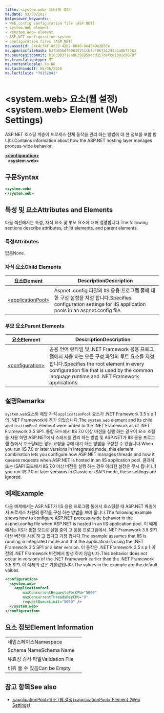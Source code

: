 ```yaml
---
title: <system.web> 요소(웹 설정)
ms.date: 03/30/2017
helpviewer_keywords:
- Web.config configuration file [ASP.NET]
- system.Web element
- <system.Web> element
- ASP.NET configuration system
- configuration files [ASP.NET]
ms.assetid: 24c4cf4f-ad32-42b2-b040-8e4549e2855e
ms.openlocfilehash: b37b05bdf90630251cbfcf86751243a3a8b77663
ms.sourcegitcommit: b16c00371ea06398859ecd157defc81301c9070f
ms.translationtype: MT
ms.contentlocale: ko-KR
ms.lasthandoff: 06/06/2020
ms.locfileid: "79152843"
---
```

# <a name="systemweb-element-web-settings"></a><span data-ttu-id="ea7fe-102">\<system.web> 요소(웹 설정)</span><span class="sxs-lookup"><span data-stu-id="ea7fe-102">\<system.web> Element (Web Settings)</span></span>
<span data-ttu-id="ea7fe-103">ASP.NET 호스팅 계층이 프로세스 전체 동작을 관리 하는 방법에 대 한 정보를 포함 합니다.</span><span class="sxs-lookup"><span data-stu-id="ea7fe-103">Contains information about how the ASP.NET hosting layer manages process-wide behavior.</span></span>  
  
[**\<configuration>**](../configuration-element.md)  
&nbsp;&nbsp;**\<system.web>**  
  
## <a name="syntax"></a><span data-ttu-id="ea7fe-104">구문</span><span class="sxs-lookup"><span data-stu-id="ea7fe-104">Syntax</span></span>  
  
```xml  
<system.web>  
</system.web>  
```  
  
## <a name="attributes-and-elements"></a><span data-ttu-id="ea7fe-105">특성 및 요소</span><span class="sxs-lookup"><span data-stu-id="ea7fe-105">Attributes and Elements</span></span>  

<span data-ttu-id="ea7fe-106">다음 섹션에서는 특성, 자식 요소 및 부모 요소에 대해 설명합니다.</span><span class="sxs-lookup"><span data-stu-id="ea7fe-106">The following sections describe attributes, child elements, and parent elements.</span></span>  
  
### <a name="attributes"></a><span data-ttu-id="ea7fe-107">특성</span><span class="sxs-lookup"><span data-stu-id="ea7fe-107">Attributes</span></span>  

<span data-ttu-id="ea7fe-108">없음</span><span class="sxs-lookup"><span data-stu-id="ea7fe-108">None.</span></span>  
  
### <a name="child-elements"></a><span data-ttu-id="ea7fe-109">자식 요소</span><span class="sxs-lookup"><span data-stu-id="ea7fe-109">Child Elements</span></span>  
  
|<span data-ttu-id="ea7fe-110">요소</span><span class="sxs-lookup"><span data-stu-id="ea7fe-110">Element</span></span>|<span data-ttu-id="ea7fe-111">Description</span><span class="sxs-lookup"><span data-stu-id="ea7fe-111">Description</span></span>|  
|-------------|-----------------|  
|[\<applicationPool>](applicationpool-element-web-settings.md)|<span data-ttu-id="ea7fe-112">Aspnet .config 파일의 IIS 응용 프로그램 풀에 대 한 구성 설정을 지정 합니다.</span><span class="sxs-lookup"><span data-stu-id="ea7fe-112">Specifies configuration settings for IIS application pools in an aspnet.config file.</span></span>|  
  
### <a name="parent-elements"></a><span data-ttu-id="ea7fe-113">부모 요소</span><span class="sxs-lookup"><span data-stu-id="ea7fe-113">Parent Elements</span></span>  
  
|<span data-ttu-id="ea7fe-114">요소</span><span class="sxs-lookup"><span data-stu-id="ea7fe-114">Element</span></span>|<span data-ttu-id="ea7fe-115">Description</span><span class="sxs-lookup"><span data-stu-id="ea7fe-115">Description</span></span>|  
|-------------|-----------------|  
|[\<configuration>](../configuration-element.md)|<span data-ttu-id="ea7fe-116">공용 언어 런타임 및 .NET Framework 응용 프로그램에서 사용 하는 모든 구성 파일의 루트 요소를 지정 합니다.</span><span class="sxs-lookup"><span data-stu-id="ea7fe-116">Specifies the root element in every configuration file that is used by the common language runtime and .NET Framework applications.</span></span>|  
  
## <a name="remarks"></a><span data-ttu-id="ea7fe-117">설명</span><span class="sxs-lookup"><span data-stu-id="ea7fe-117">Remarks</span></span>  

<span data-ttu-id="ea7fe-118">`system.web`요소와 해당 자식 `applicationPool` 요소가 .NET Framework 3.5 s p 1의 .NET Framework에 추가 되었습니다.</span><span class="sxs-lookup"><span data-stu-id="ea7fe-118">The `system.web` element and its child `applicationPool` element were added to the .NET Framework as of .NET Framework 3.5 SP1.</span></span> <span data-ttu-id="ea7fe-119">통합 모드에서 IIS 7.0 이상 버전을 실행 하는 경우이 요소 조합을 사용 하면 ASP.NET에서 스레드를 관리 하는 방법 및 ASP.NET가 IIS 응용 프로그램 풀에서 호스팅되는 경우 요청을 큐에 대기 하는 방법을 구성할 수 있습니다.</span><span class="sxs-lookup"><span data-stu-id="ea7fe-119">When you run IIS 7.0 or later versions in Integrated mode, this element combination lets you configure how ASP.NET manages threads and how it queues requests when ASP.NET is hosted in an IIS application pool.</span></span> <span data-ttu-id="ea7fe-120">클래식 또는 ISAPI 모드에서 IIS 7.0 이상 버전을 실행 하는 경우 이러한 설정은 무시 됩니다.</span><span class="sxs-lookup"><span data-stu-id="ea7fe-120">If you run IIS 7.0 or later versions in Classic or ISAPI mode, these settings are ignored.</span></span>  
  
## <a name="example"></a><span data-ttu-id="ea7fe-121">예제</span><span class="sxs-lookup"><span data-stu-id="ea7fe-121">Example</span></span>  

<span data-ttu-id="ea7fe-122">다음 예제에서는 ASP.NET가 IIS 응용 프로그램 풀에서 호스팅될 때 ASP.NET 파일에서 프로세스 차원의 동작을 구성 하는 방법을 보여 줍니다.</span><span class="sxs-lookup"><span data-stu-id="ea7fe-122">The following example shows how to configure ASP.NET process-wide behavior in the aspnet.config file when ASP.NET is hosted in an IIS application pool.</span></span> <span data-ttu-id="ea7fe-123">이 예제에서는 IIS가 통합 모드로 실행 중이 고 응용 프로그램에서 .NET Framework 3.5 SP1 이상 버전을 사용 하 고 있다고 가정 합니다.</span><span class="sxs-lookup"><span data-stu-id="ea7fe-123">The example assumes that IIS is running in Integrated mode and that the application is using the .NET Framework 3.5 SP1 or a later version.</span></span> <span data-ttu-id="ea7fe-124">이 동작은 .NET Framework 3.5 s p 1 이전의 .NET Framework 버전에서 발생 하지 않습니다.</span><span class="sxs-lookup"><span data-stu-id="ea7fe-124">This behavior does not occur in versions of the .NET Framework earlier than the .NET Framework 3.5 SP1.</span></span> <span data-ttu-id="ea7fe-125">이 예제의 값은 기본값입니다.</span><span class="sxs-lookup"><span data-stu-id="ea7fe-125">The values in the example are the default values.</span></span>  
  
```xml  
<configuration>  
  <system.web>  
    <applicationPool
        maxConcurrentRequestsPerCPU="5000"
        maxConcurrentThreadsPerCPU="0"
        requestQueueLimit="5000" />  
  </system.web>  
</configuration>  
```  
  
## <a name="element-information"></a><span data-ttu-id="ea7fe-126">요소 정보</span><span class="sxs-lookup"><span data-stu-id="ea7fe-126">Element Information</span></span>  
  
|||  
|-|-|  
|<span data-ttu-id="ea7fe-127">네임스페이스</span><span class="sxs-lookup"><span data-stu-id="ea7fe-127">Namespace</span></span>||  
|<span data-ttu-id="ea7fe-128">Schema Name</span><span class="sxs-lookup"><span data-stu-id="ea7fe-128">Schema Name</span></span>||  
|<span data-ttu-id="ea7fe-129">유효성 검사 파일</span><span class="sxs-lookup"><span data-stu-id="ea7fe-129">Validation File</span></span>||  
|<span data-ttu-id="ea7fe-130">비워 둘 수 있음</span><span class="sxs-lookup"><span data-stu-id="ea7fe-130">Can be Empty</span></span>||  
  
## <a name="see-also"></a><span data-ttu-id="ea7fe-131">참고 항목</span><span class="sxs-lookup"><span data-stu-id="ea7fe-131">See also</span></span>

- [<span data-ttu-id="ea7fe-132">\<applicationPool>요소 (웹 설정)</span><span class="sxs-lookup"><span data-stu-id="ea7fe-132">\<applicationPool> Element (Web Settings)</span></span>](applicationpool-element-web-settings.md)
